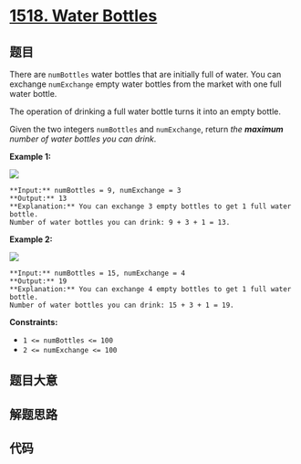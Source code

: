 # [1518. Water Bottles](https://leetcode.com/problems/water-bottles)

## 题目

There are `numBottles` water bottles that are initially full of water. You can
exchange `numExchange` empty water bottles from the market with one full water
bottle.

The operation of drinking a full water bottle turns it into an empty bottle.

Given the two integers `numBottles` and `numExchange`, return _the **maximum**
number of water bottles you can drink_.



**Example 1:**

![](https://assets.leetcode.com/uploads/2020/07/01/sample_1_1875.png)

    
    
    **Input:** numBottles = 9, numExchange = 3
    **Output:** 13
    **Explanation:** You can exchange 3 empty bottles to get 1 full water bottle.
    Number of water bottles you can drink: 9 + 3 + 1 = 13.
    

**Example 2:**

![](https://assets.leetcode.com/uploads/2020/07/01/sample_2_1875.png)

    
    
    **Input:** numBottles = 15, numExchange = 4
    **Output:** 19
    **Explanation:** You can exchange 4 empty bottles to get 1 full water bottle. 
    Number of water bottles you can drink: 15 + 3 + 1 = 19.
    



**Constraints:**

  * `1 <= numBottles <= 100`
  * `2 <= numExchange <= 100`


## 题目大意

## 解题思路

## 代码

```javascript

```
